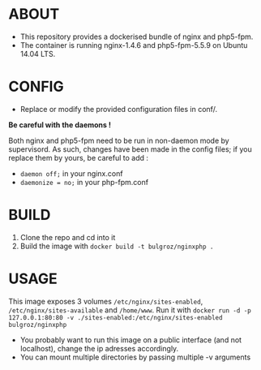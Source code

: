 ABOUT
=====

+ This repository provides a dockerised bundle of nginx and php5-fpm.
+ The container is running nginx-1.4.6 and php5-fpm-5.5.9 on Ubuntu 14.04 LTS.

CONFIG
======
+ Replace or modify the provided configuration files in conf/.

**Be careful with the daemons !**

Both nginx and php5-fpm need to be run in non-daemon mode by supervisord.
As such, changes have been made in the config files; if you replace them by yours,
be careful to add :
* `daemon off;` in your nginx.conf
* `daemonize = no;` in your php-fpm.conf

BUILD
=====

1. Clone the repo and cd into it
2. Build the image with `docker build -t bulgroz/nginxphp .`

USAGE
=====

This image exposes 3 volumes `/etc/nginx/sites-enabled`, `/etc/nginx/sites-available` and `/home/www`.
Run it with
`docker run -d -p 127.0.0.1:80:80 -v ./sites-enabled:/etc/nginx/sites-enabled bulgroz/nginxphp`

* You probably want to run this image on a public interface (and not localhost),
change the ip adresses accordingly.
* You can mount multiple directories by passing multiple -v arguments
